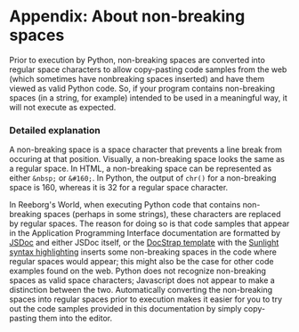 # Appendix: About non-breaking spaces

Prior to execution by Python, non-breaking spaces are converted into regular space characters to allow copy-pasting code samples from the web \(which sometimes have nonbreaking spaces inserted\) and have them viewed as valid Python code. So, if your program contains non-breaking spaces \(in a string, for example\) intended to be used in a meaningful way, it will not execute as expected.

### Detailed explanation

A non-breaking space is a space character that prevents a line break from occuring at that position. Visually, a non-breaking space looks the same as a regular space. In HTML, a non-breaking space can be represented as either `&nbsp;` or `&#160;`. In Python, the output of `chr()` for a non-breaking space is 160, whereas it is 32 for a regular space character.

In Reeborg's World, when executing Python code that contains non-breaking spaces \(perhaps in some strings\), these characters are replaced by regular spaces. The reason for doing so is that code samples that appear in the Application Programming Interface documentation are formatted by [JSDoc](http://usejsdoc.org/) and either JSDoc itself, or the [DocStrap template](https://github.com/docstrap/docstrap) with the [Sunlight syntax highlighting](http://sunlightjs.com/) inserts some non-breaking spaces in the code where regular spaces would appear; this might also be the case for other code examples found on the web. Python does not recognize non-breaking spaces as valid space characters; Javascript does not appear to make a distinction between the two. Automatically converting the non-breaking spaces into regular spaces prior to execution makes it easier for you to try out the code samples provided in this documentation by simply copy-pasting them into the editor.

